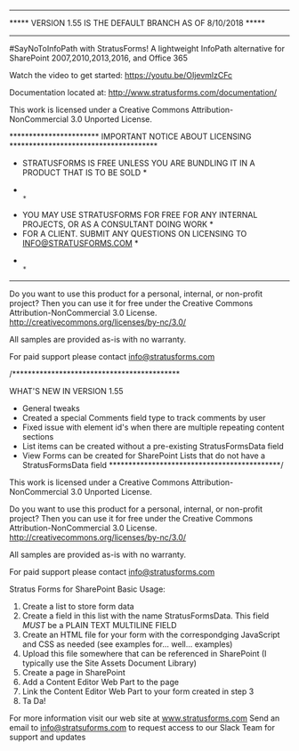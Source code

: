 **********************************************************************************************
*****  VERSION 1.55 IS THE DEFAULT BRANCH AS OF 8/10/2018 *****
**********************************************************************************************

#SayNoToInfoPath with StratusForms! A lightweight InfoPath alternative for SharePoint 2007,2010,2013,2016, and Office 365

Watch the video to get started: https://youtu.be/OIjevmlzCFc

Documentation located at: http://www.stratusforms.com/documentation/

This work is licensed under a Creative Commons Attribution-NonCommercial 3.0 Unported License. 

*********************** IMPORTANT NOTICE ABOUT LICENSING **************************************
* STRATUSFORMS IS FREE UNLESS YOU ARE BUNDLING IT IN A PRODUCT THAT IS TO BE SOLD             *
*                                                                                             *
* YOU MAY USE STRATUSFORMS FOR FREE FOR ANY INTERNAL PROJECTS, OR AS A CONSULTANT DOING WORK  *
* FOR A CLIENT. SUBMIT ANY QUESTIONS ON LICENSING TO INFO@STRATUSFORMS.COM                    *
*                                                                                             *
***********************************************************************************************

Do you want to use this product for a personal, internal, or non-profit project? 
Then you can use it for free under the Creative Commons Attribution-NonCommercial 3.0 License. 
http://creativecommons.org/licenses/by-nc/3.0/

All samples are provided as-is with no warranty.

For paid support please contact info@stratusforms.com

/*******************************************

WHAT'S NEW IN VERSION 1.55

- General tweaks
- Created a special Comments field type to track comments by user
- Fixed issue with element id's when there are multiple repeating content sections
- List items can be created without a pre-existing StratusFormsData field
- View Forms can be created for SharePoint Lists that do not have a StratusFormsData field
********************************************/

This work is licensed under a Creative Commons Attribution-NonCommercial 3.0 Unported License. 

Do you want to use this product for a personal, internal, or non-profit project? 
Then you can use it for free under the Creative Commons Attribution-NonCommercial 3.0 License. 
http://creativecommons.org/licenses/by-nc/3.0/

All samples are provided as-is with no warranty.

For paid support please contact info@stratusforms.com


Stratus Forms for SharePoint Basic Usage:

1) Create a list to store form data
2) Create a field in this list with the name StratusFormsData.  This field *MUST* be a PLAIN TEXT MULTILINE FIELD
3) Create an HTML file for your form with the correspondging JavaScript and CSS as needed (see examples for... well... examples)
4) Upload this file somewhere that can be referenced in SharePoint (I typically use the Site Assets Document Library)
5) Create a page in SharePoint
6) Add a Content Editor Web Part to the page
7) Link the Content Editor Web Part to your form created in step 3
8) Ta Da!

For more information visit our web site at www.stratusforms.com
Send an email to info@stratsuforms.com to request access to our Slack Team for support and updates
